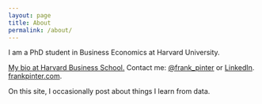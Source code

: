 ```yaml
---
layout: page
title: About
permalink: /about/
---
```


I am a PhD student in Business Economics at Harvard University.

[My bio at Harvard Business School.](http://www.hbs.edu/faculty/Pages/profile.aspx?facId=889123) Contact me: [@frank_pinter](https://twitter.com/frank_pinter) or [LinkedIn](https://www.linkedin.com/in/frank-pinter-816a6956).  
[frankpinter.com](http://frankpinter.com).

On this site, I occasionally post about things I learn from data.

